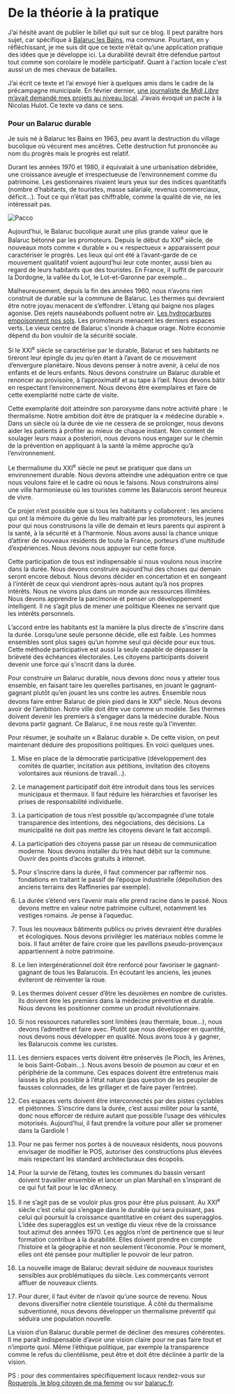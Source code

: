 # De la théorie à la pratique

J’ai hésité avant de publier le billet qui suit sur ce blog. Il peut paraître hors sujet, car spécifique à [Balaruc les Bains](http://www.ville-balaruc-les-bains.com/), ma commune. Pourtant, en y réfléchissant, je me suis dit que ce texte n’était qu’une application pratique des idées que je développe ici. La durabilité devrait être défendue partout tout comme son corolaire le modèle participatif. Quant à l'action locale c'est aussi un de mes chevaux de batailles.

J’ai écrit ce texte et l’ai envoyé hier à quelques amis dans le cadre de la précampagne municipale. En février dernier, [une journaliste de *Midi Libre* m’avait demandé mes projets au niveau local](https://tcrouzet.com/images_tc/midilibre.pdf). J’avais évoqué un pacte à la Nicolas Hulot. Ce texte va dans ce sens.

### Pour un Balaruc durable

Je suis né à Balaruc les Bains en 1963, peu avant la destruction du village bucolique où vécurent mes ancêtres. Cette destruction fut prononcée au nom du progrès mais le progrès est relatif.

Durant les années 1970 et 1980, il équivalait à une urbanisation débridée, une croissance aveugle et irrespectueuse de l’environnement comme du patrimoine. Les gestionnaires rivaient leurs yeux sur des indices quantitatifs (nombre d’habitants, de touristes, masse salariale, revenus commerciaux, déficit…). Tout ce qui n’était pas chiffrable, comme la qualité de vie, ne les intéressait pas.

![Pacco](https://tcrouzet.com/images_tc/2007/10/pacco10.jpg)

Aujourd’hui, le Balaruc bucolique aurait une plus grande valeur que le Balaruc bétonné par les promoteurs. Depuis le début du XXI<sup>e</sup> siècle, de nouveaux mots comme « durable » ou « respectueux » apparaissent pour caractériser le progrès. Les lieux qui ont été à l’avant-garde de ce mouvement qualitatif voient aujourd’hui leur cote monter, aussi bien au regard de leurs habitants que des touristes. En France, il suffit de parcourir la Dordogne, la vallée du Lot, le Lot-et-Garonne par exemple…

Malheureusement, depuis la fin des années 1960, nous n’avons rien construit de durable sur la commune de Balaruc. Les thermes qui devraient être notre joyau menacent de s’effondrer. L’étang qui baigne nos plages agonise. Des rejets nauséabonds polluent notre air. [Les hydrocarbures empoisonnent nos sols](http://www.roquerols.fr/category/pollution/). Les promoteurs menacent les derniers espaces verts. Le vieux centre de Balaruc s’inonde à chaque orage. Notre économie dépend du bon vouloir de la sécurité sociale.

Si le XXI<sup>e</sup> siècle se caractérise par le durable, Balaruc et ses habitants ne tireront leur épingle du jeu qu’en étant à l’avant de ce mouvement d’envergure planétaire. Nous devons penser à notre avenir, à celui de nos enfants et de leurs enfants. Nous devons construire un Balaruc durable et renoncer au provisoire, à l’approximatif et au tape à l’œil. Nous devons bâtir en respectant l’environnement. Nous devons être exemplaires et faire de cette exemplarité notre carte de visite.

Cette exemplarité doit atteindre son paroxysme dans notre activité phare : le thermalisme. Notre ambition doit être de pratiquer la « médecine durable ». Dans un siècle où la durée de vie ne cessera de se prolonger, nous devons aider les patients à profiter au mieux de chaque instant. Non content de soulager leurs maux a posteriori, nous devons nous engager sur le chemin de la prévention en appliquant à la santé la même approche qu’à l’environnement.

Le thermalisme du XXI<sup>e</sup> siècle ne peut se pratiquer que dans un environnement durable. Nous devons atteindre une adéquation entre ce que nous voulons faire et le cadre où nous le faisons. Nous construirons ainsi une ville harmonieuse où les touristes comme les Balarucois seront heureux de vivre.

Ce projet n’est possible que si tous les habitants y collaborent : les anciens qui ont la mémoire du génie du lieu maltraité par les promoteurs, les jeunes pour qui nous construisons la ville de demain et leurs parents qui aspirent à la santé, à la sécurité et à l’harmonie. Nous avons aussi la chance unique d’attirer de nouveaux résidents de toute la France, porteurs d’une multitude d’expériences. Nous devons nous appuyer sur cette force.

Cette participation de tous est indispensable si nous voulons nous inscrire dans la durée. Nous devons construire aujourd’hui des choses qui demain seront encore debout. Nous devons décider en concertation et en songeant à l’intérêt de ceux qui viendront après-nous autant qu’à nos propres intérêts. Nous ne vivons plus dans un monde aux ressources illimitées. Nous devons apprendre la parcimonie et penser un développement intelligent. Il ne s’agit plus de mener une politique Kleenex ne servant que les intérêts personnels.

L’accord entre les habitants est la manière la plus directe de s’inscrire dans la durée. Lorsqu’une seule personne décide, elle est faible. Les hommes ensembles sont plus sages qu’un homme seul qui décide pour eux tous. Cette méthode participative est aussi la seule capable de dépasser la brièveté des échéances électorales. Les citoyens participants doivent devenir une force qui s’inscrit dans la durée.

Pour construire un Balaruc durable, nous devons donc nous y atteler tous ensemble, en faisant taire les querelles partisanes, en jouant le gagnant-gagnant plutôt qu’en jouant les uns contre les autres. Ensemble nous devons faire entrer Balaruc de plein pied dans le XXI<sup>e</sup> siècle. Nous devons avoir de l’ambition. Notre ville doit être vue comme un modèle. Ses thermes doivent devenir les premiers à s’engager dans la médecine durable. Nous devons partir gagnant. Ce Balaruc, il ne nous reste qu’à l’inventer.

Pour résumer, je souhaite un « Balaruc durable ». De cette vision, on peut maintenant déduire des propositions politiques. En voici quelques unes.

1. Mise en place de la démocratie participative (développement des comités de quartier, incitation aux pétitions, invitation des citoyens volontaires aux réunions de travail…).

2. Le management participatif doit être introduit dans tous les services municipaux et thermaux. Il faut réduire les hiérarchies et favoriser les prises de responsabilité individuelle.

3. La participation de tous n’est possible qu’accompagnée d’une totale transparence des intentions, des négociations, des décisions. La municipalité ne doit pas mettre les citoyens devant le fait accompli.

4. La participation des citoyens passe par un réseau de communication moderne. Nous devons installer du très haut débit sur la commune. Ouvrir des points d’accès gratuits à internet.

5. Pour s’inscrire dans la durée, il faut commencer par raffermir nos fondations en traitant le passif de l’époque industrielle (dépollution des anciens terrains des Raffineries par exemple).

6. La durée s’étend vers l’avenir mais elle prend racine dans le passé. Nous devons mettre en valeur notre patrimoine culturel, notamment les vestiges romains. Je pense à l’aqueduc.

7. Tous les nouveaux bâtiments publics ou privés devraient être durables et écologiques. Nous devons privilégier les matériaux nobles comme le bois. Il faut arrêter de faire croire que les pavillons pseudo-provençaux appartiennent à notre patrimoine.

8. Le lien intergénérationnel doit être renforcé pour favoriser le gagnant-gagnant de tous les Balarucois. En écoutant les anciens, les jeunes éviteront de réinventer la roue.

9. Les thermes doivent cesser d’être les deuxièmes en nombre de curistes. Ils doivent être les premiers dans la médecine préventive et durable. Nous devons les positionner comme un produit révolutionnaire.

10. Si nos ressources naturelles sont limitées (eau thermale, boue…), nous devons l’admettre et faire avec. Plutôt que nous développer en quantité, nous devons nous développer en qualité. Nous avons tous à y gagner, les Balarucois comme les curistes.

11. Les derniers espaces verts doivent être préservés (le Pioch, les Arènes, le bois Saint-Gobain…). Nous avons besoin de poumon au cœur et en périphérie de la commune. Ces espaces doivent être entretenus mais laissés le plus possible à l’état nature (pas question de les peupler de fausses colonnades, de les grillager et de faire payer l’entrée).

12. Ces espaces verts doivent être interconnectés par des pistes cyclables et piétonnes. S’inscrire dans la durée, c’est aussi militer pour la santé, donc nous efforcer de réduire autant que possible l’usage des véhicules motorisés. Aujourd’hui, il faut prendre la voiture pour aller se promener dans la Gardiole !

13. Pour ne pas fermer nos portes à de nouveaux résidents, nous pouvons envisager de modifier le POS, autoriser des constructions plus élevées mais respectant les standard architecturaux des écopolis.

14. Pour la survie de l’étang, toutes les communes du bassin versant doivent travailler ensemble et lancer un plan Marshall en s’inspirant de ce qui fut fait pour le lac d’Annecy.

15. Il ne s’agit pas de se vouloir plus gros pour être plus puissant. Au XXI<sup>e</sup> siècle c’est celui qui s’engage dans le durable qui sera puissant, pas celui qui poursuit la croissance quantitative en créant des superagglos. L’idée des superagglos est un vestige du vieux rêve de la croissance tout azimut des années 1970. Les agglos n’ont de pertinence que si leur formation contribue à la durabilité. Elles doivent prendre en compte l’histoire et la géographie et non seulement l’économie. Pour le moment, elles ont été pensée pour multiplier le pouvoir de leur patron.

16. La nouvelle image de Balaruc devrait séduire de nouveaux touristes sensibles aux problématiques du siècle. Les commerçants verront affluer de nouveaux clients.

17. Pour durer, il faut éviter de n’avoir qu’une source de revenu. Nous devons diversifier notre clientèle touristique. À côté du thermalisme subventionné, nous devons développer un thermalisme préventif qui séduira une population nouvelle.

La vision d’un Balaruc durable permet de décliner des mesures cohérentes. Il me paraît indispensable d’avoir une vision claire pour ne pas faire tout et n’importe quoi. Même l’éthique politique, par exemple la transparence comme le refus du clientélisme, peut être et doit être déclinée à partir de la vision.

PS : pour des commentaires spécifiquement locaux rendez-vous sur [Roquerols, le blog citoyen de ma femme](http://www.roquerols.fr/2007/10/18/un-projet-pour-balaruc/) ou sur [balaruc.fr](http://www.balaruc.fr/2007/10/18/pour-un-balaruc-durable/).
